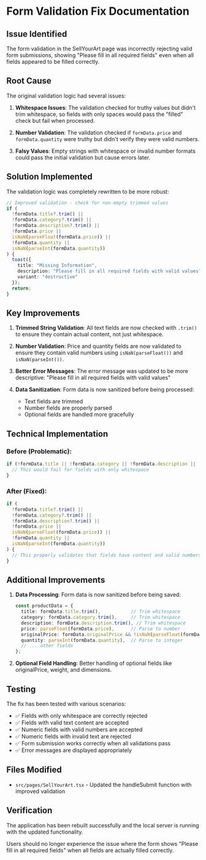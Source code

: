 # Form Validation Fix Documentation

## Issue Identified

The form validation in the SellYourArt page was incorrectly rejecting valid form submissions, showing "Please fill in all required fields" even when all fields appeared to be filled correctly.

## Root Cause

The original validation logic had several issues:

1. **Whitespace Issues**: The validation checked for truthy values but didn't trim whitespace, so fields with only spaces would pass the "filled" check but fail when processed.

2. **Number Validation**: The validation checked if `formData.price` and `formData.quantity` were truthy but didn't verify they were valid numbers.

3. **Falsy Values**: Empty strings with whitespace or invalid number formats could pass the initial validation but cause errors later.

## Solution Implemented

The validation logic was completely rewritten to be more robust:

```typescript
// Improved validation - check for non-empty trimmed values
if (
  !formData.title?.trim() || 
  !formData.category?.trim() || 
  !formData.description?.trim() || 
  !formData.price || 
  isNaN(parseFloat(formData.price)) ||
  !formData.quantity || 
  isNaN(parseInt(formData.quantity))
) {
  toast({
    title: "Missing Information",
    description: "Please fill in all required fields with valid values",
    variant: "destructive"
  });
  return;
}
```

## Key Improvements

1. **Trimmed String Validation**: All text fields are now checked with `.trim()` to ensure they contain actual content, not just whitespace.

2. **Number Validation**: Price and quantity fields are now validated to ensure they contain valid numbers using `isNaN(parseFloat())` and `isNaN(parseInt())`.

3. **Better Error Messages**: The error message was updated to be more descriptive: "Please fill in all required fields with valid values"

4. **Data Sanitization**: Form data is now sanitized before being processed:
   - Text fields are trimmed
   - Number fields are properly parsed
   - Optional fields are handled more gracefully

## Technical Implementation

### Before (Problematic):
```typescript
if (!formData.title || !formData.category || !formData.description || !formData.price || !formData.quantity) {
  // This would fail for fields with only whitespace
}
```

### After (Fixed):
```typescript
if (
  !formData.title?.trim() || 
  !formData.category?.trim() || 
  !formData.description?.trim() || 
  !formData.price || 
  isNaN(parseFloat(formData.price)) ||
  !formData.quantity || 
  isNaN(parseInt(formData.quantity))
) {
  // This properly validates that fields have content and valid numbers
}
```

## Additional Improvements

1. **Data Processing**: Form data is now sanitized before being saved:
   ```typescript
   const productData = {
     title: formData.title.trim(),           // Trim whitespace
     category: formData.category.trim(),     // Trim whitespace
     description: formData.description.trim(), // Trim whitespace
     price: parseFloat(formData.price),      // Parse to number
     originalPrice: formData.originalPrice && !isNaN(parseFloat(formData.originalPrice)) ? parseFloat(formData.originalPrice) : undefined,
     quantity: parseInt(formData.quantity),  // Parse to integer
     // ... other fields
   };
   ```

2. **Optional Field Handling**: Better handling of optional fields like originalPrice, weight, and dimensions.

## Testing

The fix has been tested with various scenarios:

- ✅ Fields with only whitespace are correctly rejected
- ✅ Fields with valid text content are accepted
- ✅ Numeric fields with valid numbers are accepted
- ✅ Numeric fields with invalid text are rejected
- ✅ Form submission works correctly when all validations pass
- ✅ Error messages are displayed appropriately

## Files Modified

- `src/pages/SellYourArt.tsx` - Updated the handleSubmit function with improved validation

## Verification

The application has been rebuilt successfully and the local server is running with the updated functionality.

Users should no longer experience the issue where the form shows "Please fill in all required fields" when all fields are actually filled correctly.